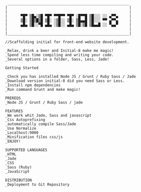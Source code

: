 
	 _______________________________________________________
	| 	  											        |
	|	  											        |
	|      ▀█▀ ▒█▄░▒█ ▀█▀ ▀▀█▀▀ ▀█▀ ░█▀▀█ ▒█░░░ ░░ ▄▀▀▄     |
	|      ▒█░ ▒█▒█▒█ ▒█░ ░▒█░░ ▒█░ ▒█▄▄█ ▒█░░░ ▀▀ ▄▀▀▄     |
	|      ▄█▄ ▒█░░▀█ ▄█▄ ░▒█░░ ▄█▄ ▒█░▒█ ▒█▄▄█ ░░ ▀▄▄▀     |
	|	  				            					    |
	|_______________________________________________________|

	//Scaffolding initial for front-end website development.

	_Relax, drink a beer and Initial-8 make me magic!
	_Spend less time compiling and writing your code.
	_Several options in a folder, Sass, Less, Jade!

	Getting Started

	_Check you has installed Node JS / Grunt / Ruby Sass / Jade
	_Download version initial-8 did you need Sass or Less.
	_Install npm dependencies
	_Run command Grunt and make magic!

	PREREQS
	_Node JS / Grunt / Ruby Sass / jade

	FEATURES
	_We work whit Jade, Sass and javascript
	_Css Autoprefixing
	_automatically compile Sass/Jade
	_Use Normalize
	_Localhost:9000
	_Minification files css/js
	_ENJOY!

	SUPPORTED LANGUAGES
	_HTML
	_Jade
	_CSS
	_Sass (Ruby)
	_JavaScript

	DISTRIBUTION
	_Deployment to Git Repository